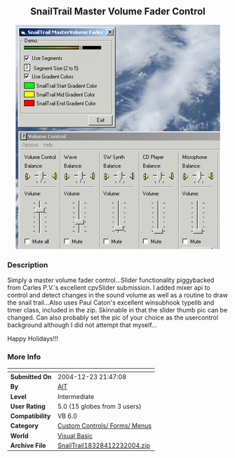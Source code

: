 ﻿<div align="center">

## SnailTrail Master Volume Fader Control

<img src="PIC200412231141399414.gif">
</div>

### Description

Simply a master volume fader control...Slider functionality piggybacked from Carles P.V.'s excellent cpvSlider submission. I added mixer api to control and detect changes in the sound volume as well as a routine to draw the snail trail...Also uses Paul Caton's excellent winsubhook typelib and timer class, included in the zip. Skinnable in that the slider thumb pic can be changed. Can also probably set the pic of your choice as the usercontrol background although I did not attempt that myself...

Happy Holidays!!!
 
### More Info
 


<span>             |<span>
---                |---
**Submitted On**   |2004-12-23 21:47:08
**By**             |[AlT](https://github.com/Planet-Source-Code/PSCIndex/blob/master/ByAuthor/alt.md)
**Level**          |Intermediate
**User Rating**    |5.0 (15 globes from 3 users)
**Compatibility**  |VB 6\.0
**Category**       |[Custom Controls/ Forms/  Menus](https://github.com/Planet-Source-Code/PSCIndex/blob/master/ByCategory/custom-controls-forms-menus__1-4.md)
**World**          |[Visual Basic](https://github.com/Planet-Source-Code/PSCIndex/blob/master/ByWorld/visual-basic.md)
**Archive File**   |[SnailTrail18328412232004\.zip](https://github.com/Planet-Source-Code/alt-snailtrail-master-volume-fader-control__1-57874/archive/master.zip)








